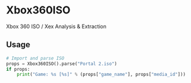 Xbox360ISO
==========

Xbox 360 ISO / Xex Analysis &amp; Extraction

Usage
------------

```python
# Import and parse ISO
props = Xbox360ISO().parse("Portal 2.iso")
if props:
	print("Game: %s [%s]" % (props["game_name"], props["media_id"]))

	